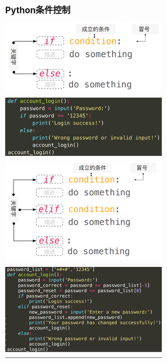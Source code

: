# Python条件控制

![1547813684834.png](image/1547813684834.png)

![1547813720995.png](image/1547813720995.png)

![1547813972866.png](image/1547813972866.png)

![1547813991033.png](image/1547813991033.png)


---
